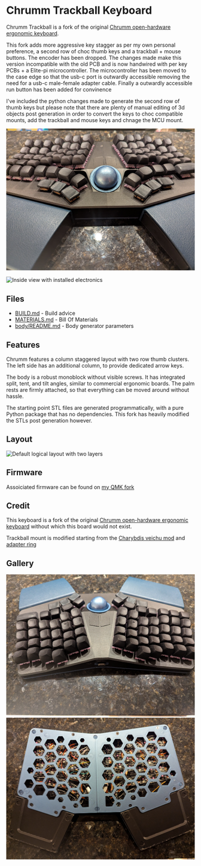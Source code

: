 Chrumm Trackball Keyboard
===============

Chrumm Trackball is a fork of the original [Chrumm open-hardware ergonomic keyboard](https://github.com/sevmeyer/chrumm-keyboard).

This fork adds more aggressive key stagger as per my own personal preference, a second row of choc thumb keys and a trackball + mouse buttons. The encoder has been dropped. The changes made make this version incompatible with the old PCB and is now handwired with per key PCBs + a Elite-pi microcontroller. The microcontroller has been moved to the case edge so that the usb-c port is outwardly accessible removing the need for a usb-c male-female adapter cable. Finally a outwardly accessible run button has been added for convinence

I've included the python changes made to generate the second row of thumb keys but please note that there are plenty of manual editing of 3d objects post generation in order to convert the keys to choc compatible mounts, add the trackball and mouse keys and chnage the MCU mount. 

![Front view of the finished keyboard](images/body_front.jpg)

![Inside view with installed electronics](images/circuitry.jpg)


Files
-----

- [BUILD.md](BUILD.md) - Build advice
- [MATERIALS.md](MATERIALS.md) - Bill Of Materials
- [body/README.md](body/README.md) - Body generator parameters

Features
--------

Chrumm features a column staggered layout with two row thumb clusters.
The left side has an additional column, to provide dedicated arrow keys.

The body is a robust monoblock without visible screws. It has
integrated split, tent, and tilt angles, similar to commercial
ergonomic boards. The palm rests are firmly
attached, so that everything can be moved around without hassle.

The starting point STL files are generated programmatically, with a pure
Python package that has no dependencies. This fork has heavily modified the STLs post generation however.

Layout
------

![Default logical layout with two layers](images/layout.svg)

Firmware
------
Assoiciated firmware can be found on [my QMK fork](https://github.com/mroukema/qmk_firmware/tree/chrumm-trackball)

Credit
------

This keyboard is a fork of the original [Chrumm open-hardware ergonomic keyboard](https://github.com/sevmeyer/chrumm-keyboard) without which this board would not exist.

Trackball mount is modified starting from the [Charybdis veichu mod](https://github.com/Bastardkb/Charybdis/tree/main/files/mods/veichu) and [adapter ring](https://github.com/Bastardkb/Charybdis/blob/main/files/3x5%20nano/adapter_v2_top_v75.stl)

Gallery
-------

![Rear View](images/body_rear.jpg)
![Bottom View](images/bottom_cover.jpg)